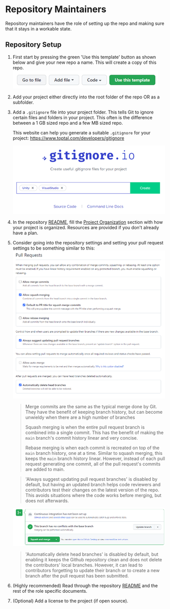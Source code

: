 # Repository Maintainers

Repository maintainers have the role of setting up the repo and making
sure that it stays in a workable state.

## Repository Setup

1. First start by pressing the green 'Use this template' button as
   shown below and give your new repo a name. This will create a copy
   of this repo.
   ![Image of 'Use this template' button](/docs/collab-template/github_use-this-template.png)

2. Add your project either directly into the root folder of the repo
   OR as a subfolder.

3. Add a `.gitignore` file into your project folder. This tells Git to
   ignore certain files and folders in your project. This often is the
   difference between a 1 GB sized repo and a few MB sized repo.

   This website can help you generate a suitable `.gitignore` for your
   project: https://www.toptal.com/developers/gitignore

   ![Image of Gitignore.io](/docs/collab-template/gitignore-io.png)

4. In the repository [README](/README.md), fill
   the [Project Organization](/README.md#project-organization) section
   with how your project is organized. Resources are provided if you
   don't already have a plan.

5. Consider going into the repository settings and setting your pull request settings to be something similar to this:
   ![Image of Github repository pull request settings](/docs/collab-template/github_pull-request-settings.png)

   > Merge commits are the same as the typical merge done by Git.
   > They have the benefit of keeping branch history, but can become
   > unwieldy when there are a high number of branches
   >
   > Squash merging is when the entire pull request branch is combined
   > into a single commit.
   > This has the benefit of making the `main` branch's commit history
   > linear and very concise.
   >
   > Rebase merging is when each commit is recreated on top of the
   > `main` branch history, one at a time.
   > Similar to squash merging, this keeps the `main` branch history
   > linear. However, instead of each pull request generating one
   > commit, all of the pull request's commits are added to main.
   
   > 'Always suggest updating pull request branches' is disabled by
   > default, but having an updated branch helps code reviewers and
   > contributors test their changes on the latest version of the
   > repo. This avoids situations where the code works before merging,
   > but does not afterwards.
   
   ![Image of Github pull request update branch button](/docs/collab-template/github_pull-request-update-branch.png)

   > 'Automatically delete head branches' is disabled by default, but
   > enabling it keeps the Github repository clean and does not delete
   > the contributors' local branches. However, it can lead to
   > contributors forgetting to update their branch or to create a new
   > branch after the pull request has been submitted.

7. (Highly recommended) Read through the
   repository [README](/README.md) and the rest of the role specific
   documents.

8. (Optional) Add a license to the project (if open source).